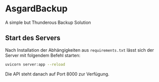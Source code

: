 # AsgardBackup
A simple but Thunderous Backup Solution

## Start des Servers

Nach Installation der Abhängigkeiten aus `requirements.txt` lässt sich der Server mit folgendem Befehl starten:

```bash
uvicorn server:app --reload
```

Die API steht danach auf Port 8000 zur Verfügung.

